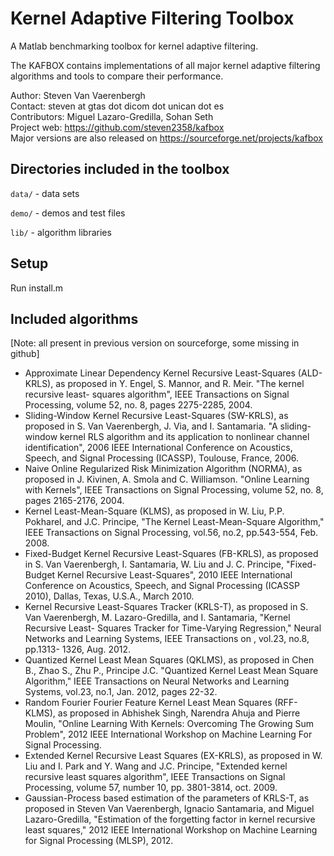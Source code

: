 ﻿Kernel Adaptive Filtering Toolbox
=================================

A Matlab benchmarking toolbox for kernel adaptive filtering.

The KAFBOX contains implementations of all major kernel adaptive filtering algorithms and tools to compare their performance.

Author: Steven Van Vaerenbergh  
Contact: steven at gtas dot dicom dot unican dot es  
Contributors: Miguel Lazaro-Gredilla, Sohan Seth  
Project web: https://github.com/steven2358/kafbox  
Major versions are also released on https://sourceforge.net/projects/kafbox  

Directories included in the toolbox
-----------------------------------

`data/` - data sets

`demo/` - demos and test files

`lib/` - algorithm libraries

Setup
-----

Run install.m

Included algorithms
-------------------
[Note: all present in previous version on sourceforge, some missing in github]

- Approximate Linear Dependency Kernel Recursive Least-Squares (ALD-KRLS), as proposed in Y. Engel, S. Mannor, and R. Meir. "The kernel recursive least- squares algorithm", IEEE Transactions on Signal Processing, volume 52, no. 8, pages 2275-2285, 2004.
- Sliding-Window Kernel Recursive Least-Squares (SW-KRLS), as proposed in S. Van Vaerenbergh, J. Via, and I. Santamaria. "A sliding-window kernel RLS algorithm and its application to nonlinear channel identification", 2006 IEEE International Conference on Acoustics, Speech, and Signal Processing (ICASSP), Toulouse, France, 2006.
- Naive Online Regularized Risk Minimization Algorithm (NORMA), as proposed in J. Kivinen, A. Smola and C. Williamson. "Online Learning with Kernels", IEEE Transactions on Signal Processing, volume 52, no. 8, pages 2165-2176, 2004.
- Kernel Least-Mean-Square (KLMS), as proposed in W. Liu, P.P. Pokharel, and J.C. Principe, "The Kernel Least-Mean-Square Algorithm," IEEE Transactions on Signal Processing, vol.56, no.2, pp.543-554, Feb. 2008.
- Fixed-Budget Kernel Recursive Least-Squares (FB-KRLS), as proposed in S. Van Vaerenbergh, I. Santamaria, W. Liu and J. C. Principe, "Fixed- Budget Kernel Recursive Least-Squares", 2010 IEEE International Conference on Acoustics, Speech, and Signal Processing (ICASSP 2010), Dallas, Texas, U.S.A., March 2010.
- Kernel Recursive Least-Squares Tracker (KRLS-T), as proposed in S. Van Vaerenbergh, M. Lazaro-Gredilla, and I. Santamaria, "Kernel Recursive Least- Squares Tracker for Time-Varying Regression," Neural Networks and Learning Systems, IEEE Transactions on , vol.23, no.8, pp.1313- 1326, Aug. 2012.
- Quantized Kernel Least Mean Squares (QKLMS), as proposed in Chen B., Zhao S., Zhu P., Principe J.C. "Quantized Kernel Least Mean Square Algorithm," IEEE Transactions on Neural Networks and Learning Systems, vol.23, no.1, Jan. 2012, pages 22-32.
- Random Fourier Fourier Feature Kernel Least Mean Squares (RFF-KLMS), as proposed in Abhishek Singh, Narendra Ahuja and Pierre Moulin, "Online Learning With Kernels: Overcoming The Growing Sum Problem", 2012 IEEE International Workshop on Machine Learning For Signal Processing.
- Extended Kernel Recursive Least Squares (EX-KRLS), as proposed in W. Liu and I. Park and Y. Wang and J.C. Principe, "Extended kernel recursive least squares algorithm", IEEE Transactions on Signal Processing, volume 57, number 10, pp. 3801-3814, oct. 2009.
- Gaussian-Process based estimation of the parameters of KRLS-T, as proposed in Steven Van Vaerenbergh, Ignacio Santamaria, and Miguel Lazaro-Gredilla, "Estimation of the forgetting factor in kernel recursive least squares," 2012 IEEE International Workshop on Machine Learning for Signal Processing (MLSP), 2012.